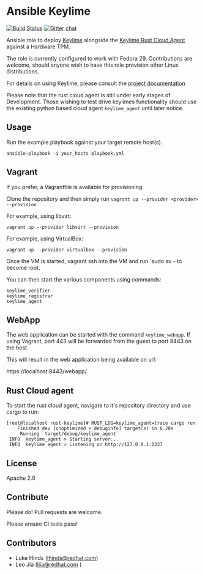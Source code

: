 Ansible Keylime
===============

[![Build Status](https://travis-ci.org/keylime/ansible-keylime.svg?branch=master)](https://travis-ci.org/keylime/ansible-keylime) [![Gitter chat](https://badges.gitter.im/gitterHQ/gitter.png)](https://gitter.im/keylime-project/community)

Ansible role to deploy [Keylime](https://github.com/keylime/keylime)
alongside the [Keylime Rust Cloud Agent](https://github.com/keylime/rust-keylime) against a Hardware TPM.

The role is currently configured to work with Fedora 29. Contributions are welcome,
should anyone wish to have this role provision other Linux distributions.

For details on using Keylime, please consult the
[project documentation](https://keylime-docs.readthedocs.io/en/latest/)

Please note that the rust cloud agent is still under early stages of Development.
Those wishing to test drive keylimes functionality should use the existing
python based cloud agent `keylime_agent` until later notice.

Usage
-----

Run the example playbook against your target remote host(s).

```
ansible-playbook -i your_hosts playbook.yml
```

Vagrant
-------

If you prefer, a Vagrantfile is available for provisioning.

Clone the repository and then simply run `vagrant up --provider <provider> --provision`

For example, using libvirt:

```
vagrant up --provider libvirt --provision
```

For example, using VirtualBox:

```
vagrant up --provider virtualbox --provision
```

Once the VM is started, vagrant ssh into the VM and run `sudo su - to
become root.

You can then start the various components using commands:

```
keylime_verifier
keylime_registrar
keylime_agent
```

WebApp
------

The web application can be started with the command `keylime_webapp`. If using
Vagrant, port 443 will be forwarded from the guest to port 8443 on the host.

This will result in the web application being available on url:

https://localhost:8443/webapp/

Rust Cloud agent
---------------

To start the rust cloud agent, navigate to it's repository directory and use
cargo to run:

```
[root@localhost rust-keylime]# RUST_LOG=keylime_agent=trace cargo run
    Finished dev [unoptimized + debuginfo] target(s) in 0.28s
     Running `target/debug/keylime_agent`
 INFO  keylime_agent > Starting server...
 INFO  keylime_agent > Listening on http://127.0.0.1:1337
```

License
-------

Apache 2.0

Contribute
----------

Please do! Pull requests are welcome.

Please ensure CI tests pass!

Contributors
------------

* Luke Hinds (lhinds@redhat.com)
* Leo Jia (ljia@redhat.com )
